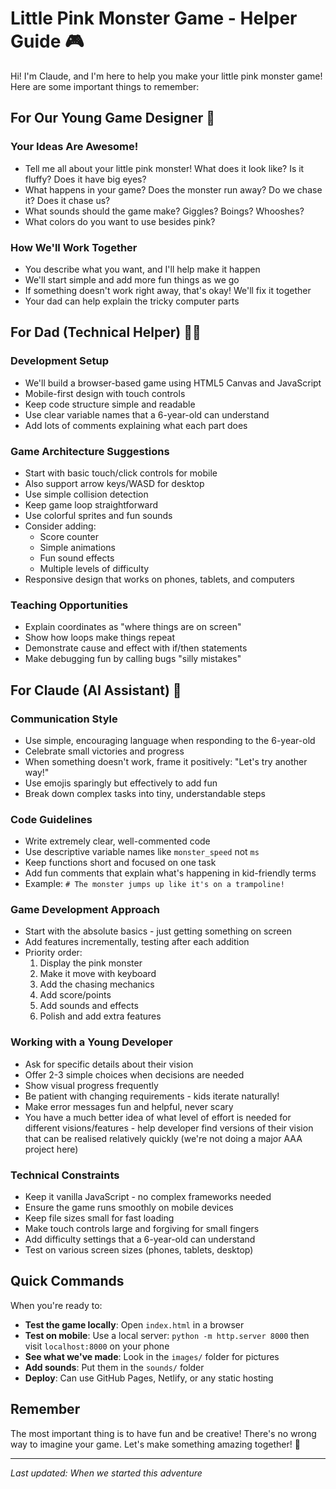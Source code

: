 # Little Pink Monster Game - Helper Guide 🎮

Hi! I'm Claude, and I'm here to help you make your little pink monster game! Here are some important things to remember:

## For Our Young Game Designer 👧

### Your Ideas Are Awesome!
- Tell me all about your little pink monster! What does it look like? Is it fluffy? Does it have big eyes?
- What happens in your game? Does the monster run away? Do we chase it? Does it chase us?
- What sounds should the game make? Giggles? Boings? Whooshes?
- What colors do you want to use besides pink?

### How We'll Work Together
- You describe what you want, and I'll help make it happen
- We'll start simple and add more fun things as we go
- If something doesn't work right away, that's okay! We'll fix it together
- Your dad can help explain the tricky computer parts

## For Dad (Technical Helper) 👨‍💻

### Development Setup
- We'll build a browser-based game using HTML5 Canvas and JavaScript
- Mobile-first design with touch controls
- Keep code structure simple and readable
- Use clear variable names that a 6-year-old can understand
- Add lots of comments explaining what each part does

### Game Architecture Suggestions
- Start with basic touch/click controls for mobile
- Also support arrow keys/WASD for desktop
- Use simple collision detection
- Keep game loop straightforward
- Use colorful sprites and fun sounds
- Consider adding:
  - Score counter
  - Simple animations
  - Fun sound effects
  - Multiple levels of difficulty
- Responsive design that works on phones, tablets, and computers

### Teaching Opportunities
- Explain coordinates as "where things are on screen"
- Show how loops make things repeat
- Demonstrate cause and effect with if/then statements
- Make debugging fun by calling bugs "silly mistakes"

## For Claude (AI Assistant) 🤖

### Communication Style
- Use simple, encouraging language when responding to the 6-year-old
- Celebrate small victories and progress
- When something doesn't work, frame it positively: "Let's try another way!"
- Use emojis sparingly but effectively to add fun
- Break down complex tasks into tiny, understandable steps

### Code Guidelines
- Write extremely clear, well-commented code
- Use descriptive variable names like `monster_speed` not `ms`
- Keep functions short and focused on one task
- Add fun comments that explain what's happening in kid-friendly terms
- Example: `# The monster jumps up like it's on a trampoline!`

### Game Development Approach
- Start with the absolute basics - just getting something on screen
- Add features incrementally, testing after each addition
- Priority order:
  1. Display the pink monster
  2. Make it move with keyboard
  3. Add the chasing mechanics
  4. Add score/points
  5. Add sounds and effects
  6. Polish and add extra features

### Working with a Young Developer
- Ask for specific details about their vision
- Offer 2-3 simple choices when decisions are needed
- Show visual progress frequently
- Be patient with changing requirements - kids iterate naturally!
- Make error messages fun and helpful, never scary
- You have a much better idea of what level of effort is needed for different visions/features - help developer find versions of their vision that can be realised relatively quickly (we're not doing a major AAA project here)

### Technical Constraints
- Keep it vanilla JavaScript - no complex frameworks needed
- Ensure the game runs smoothly on mobile devices
- Keep file sizes small for fast loading
- Make touch controls large and forgiving for small fingers
- Add difficulty settings that a 6-year-old can understand
- Test on various screen sizes (phones, tablets, desktop)

## Quick Commands

When you're ready to:
- **Test the game locally**: Open `index.html` in a browser
- **Test on mobile**: Use a local server: `python -m http.server 8000` then visit `localhost:8000` on your phone
- **See what we've made**: Look in the `images/` folder for pictures
- **Add sounds**: Put them in the `sounds/` folder
- **Deploy**: Can use GitHub Pages, Netlify, or any static hosting

## Remember
The most important thing is to have fun and be creative! There's no wrong way to imagine your game. Let's make something amazing together! 🌟

---
*Last updated: When we started this adventure*